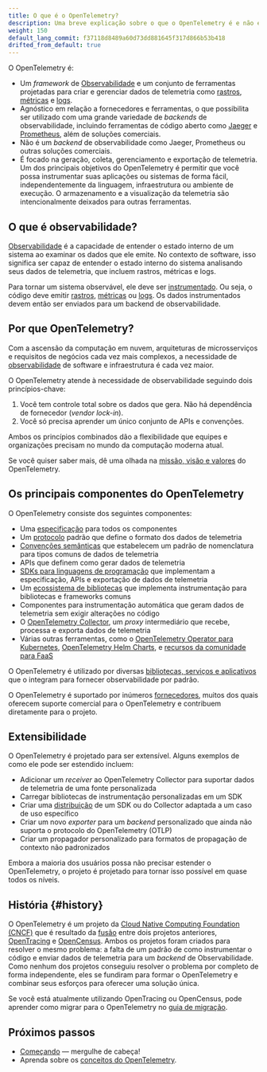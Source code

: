 ```yaml
---
title: O que é o OpenTelemetry?
description: Uma breve explicação sobre o que o OpenTelemetry é e não é.
weight: 150
default_lang_commit: f37118d8489a60d73dd881645f317d866b53b418
drifted_from_default: true
---
```


O OpenTelemetry é:

- Um _framework_ de
  [Observabilidade](/docs/concepts/observability-primer/#what-is-observability)
  e um conjunto de ferramentas projetadas para criar e gerenciar dados de
  telemetria como [rastros](/docs/concepts/signals/traces/),
  [métricas](/docs/concepts/signals/metrics/) e
  [logs](/docs/concepts/signals/logs/).
- Agnóstico em relação a fornecedores e ferramentas, o que possibilita ser
  utilizado com uma grande variedade de _backends_ de observabilidade, incluindo
  ferramentas de código aberto como [Jaeger](https://www.jaegertracing.io/) e
  [Prometheus](https://prometheus.io/), além de soluções comerciais.
- Não é um _backend_ de observabilidade como Jaeger, Prometheus ou outras
  soluções comerciais.
- É focado na geração, coleta, gerenciamento e exportação de telemetria. Um dos
  principais objetivos do OpenTelemetry é permitir que você possa instrumentar
  suas aplicações ou sistemas de forma fácil, independentemente da linguagem,
  infraestrutura ou ambiente de execução. O armazenamento e a visualização da
  telemetria são intencionalmente deixados para outras ferramentas.

## O que é observabilidade?

[Observabilidade](/docs/concepts/observability-primer/#what-is-observability) é
a capacidade de entender o estado interno de um sistema ao examinar os dados que
ele emite. No contexto de software, isso significa ser capaz de entender o
estado interno do sistema analisando seus dados de telemetria, que incluem
rastros, métricas e logs.

Para tornar um sistema observável, ele deve ser
[instrumentado](/docs/concepts/instrumentation). Ou seja, o código deve emitir
[rastros](/docs/concepts/signals/traces/),
[métricas](/docs/concepts/signals/metrics/) ou
[logs](/docs/concepts/signals/logs/). Os dados instrumentados devem então ser
enviados para um backend de observabilidade.

## Por que OpenTelemetry?

Com a ascensão da computação em nuvem, arquiteturas de microsserviços e
requisitos de negócios cada vez mais complexos, a necessidade de
[observabilidade](/docs/concepts/observability-primer/#what-is-observability) de
software e infraestrutura é cada vez maior.

O OpenTelemetry atende à necessidade de observabilidade seguindo dois
princípios-chave:

1. Você tem controle total sobre os dados que gera. Não há dependência de
   fornecedor (_vendor lock-in_).
2. Você só precisa aprender um único conjunto de APIs e convenções.

Ambos os princípios combinados dão a flexibilidade que equipes e organizações
precisam no mundo da computação moderna atual.

Se você quiser saber mais, dê uma olhada na
[missão, visão e valores](/community/mission/) do OpenTelemetry.

## Os principais componentes do OpenTelemetry

O OpenTelemetry consiste dos seguintes componentes:

- Uma [especificação](/docs/specs/otel) para todos os componentes
- Um [protocolo](/docs/specs/otlp/) padrão que define o formato dos dados de
  telemetria
- [Convenções semânticas](/docs/specs/semconv/) que estabelecem um padrão de
  nomenclatura para tipos comuns de dados de telemetria
- APIs que definem como gerar dados de telemetria
- [SDKs para linguagens de programação](/docs/languages) que implementam a
  especificação, APIs e exportação de dados de telemetria
- Um [ecossistema de bibliotecas](/ecosystem/registry) que implementa
  instrumentação para bibliotecas e frameworks comuns
- Componentes para instrumentação automática que geram dados de telemetria sem
  exigir alterações no código
- O [OpenTelemetry Collector](/docs/collector), um _proxy_ intermediário que
  recebe, processa e exporta dados de telemetria
- Várias outras ferramentas, como o
  [OpenTelemetry Operator para Kubernetes](/docs/platforms/kubernetes/operator/),
  [OpenTelemetry Helm Charts](/docs/platforms/kubernetes/helm/), e
  [recursos da comunidade para FaaS](/docs/platforms/faas/)

O OpenTelemetry é utilizado por diversas
[bibliotecas, serviços e aplicativos](/ecosystem/integrations/) que o integram
para fornecer observabilidade por padrão.

O OpenTelemetry é suportado por inúmeros [fornecedores](/ecosystem/vendors/),
muitos dos quais oferecem suporte comercial para o OpenTelemetry e contribuem
diretamente para o projeto.

## Extensibilidade

O OpenTelemetry é projetado para ser extensível. Alguns exemplos de como ele
pode ser estendido incluem:

- Adicionar um _receiver_ ao OpenTelemetry Collector para suportar dados de
  telemetria de uma fonte personalizada
- Carregar bibliotecas de instrumentação personalizadas em um SDK
- Criar uma [distribuição](/docs/concepts/distributions/) de um SDK ou do
  Collector adaptada a um caso de uso específico
- Criar um novo _exporter_ para um _backend_ personalizado que ainda não suporta
  o protocolo do OpenTelemetry (OTLP)
- Criar um propagador personalizado para formatos de propagação de contexto não
  padronizados

Embora a maioria dos usuários possa não precisar estender o OpenTelemetry, o
projeto é projetado para tornar isso possível em quase todos os níveis.

## História {#history}

O OpenTelemetry é um projeto da
[Cloud Native Computing Foundation (CNCF)](https://www.cncf.io) que é resultado
da [fusão] entre dois projetos anteriores, [OpenTracing](https://opentracing.io)
e [OpenCensus](https://opencensus.io). Ambos os projetos foram criados para
resolver o mesmo problema: a falta de um padrão de como instrumentar o código e
enviar dados de telemetria para um _backend_ de Observabilidade. Como nenhum dos
projetos conseguiu resolver o problema por completo de forma independente, eles
se fundiram para formar o OpenTelemetry e combinar seus esforços para oferecer
uma solução única.

Se você está atualmente utilizando OpenTracing ou OpenCensus, pode aprender como
migrar para o OpenTelemetry no [guia de migração](/docs/migration/).

[fusão]:
  https://www.cncf.io/blog/2019/05/21/a-brief-history-of-opentelemetry-so-far/

## Próximos passos

- [Começando](/docs/getting-started/) &mdash; mergulhe de cabeça!
- Aprenda sobre os [conceitos do OpenTelemetry](/docs/concepts/).
